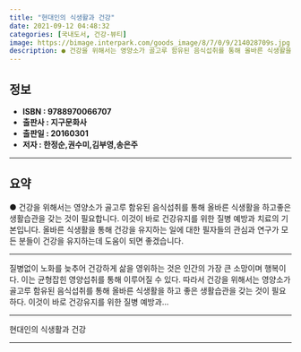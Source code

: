 ```yaml
---
title: "현대인의 식생활과 건강"
date: 2021-09-12 04:48:32
categories: [국내도서, 건강-뷰티]
image: https://bimage.interpark.com/goods_image/8/7/0/9/214028709s.jpg
description: ● 건강을 위해서는 영양소가 골고루 함유된 음식섭취를 통해 올바른 식생활을 하고좋은 생활습관을 갖는 것이 필요합니다. 이것이 바로 건강유지를 위한 질병 예방과 치료의 기본입니다. 올바른 식생활을 통해 건강을 유지하는 일에 대한 필자들의 관심과 연구가 모든 분들이 건강을 유지하는데 도움
---
```


## **정보**

- **ISBN : 9788970066707**
- **출판사 : 지구문화사**
- **출판일 : 20160301**
- **저자 : 한정순,권수미,김부영,송은주**

------



## **요약**

●  건강을 위해서는 영양소가 골고루 함유된 음식섭취를 통해 올바른 식생활을 하고좋은 생활습관을 갖는 것이 필요합니다. 이것이 바로 건강유지를 위한 질병 예방과 치료의 기본입니다. 올바른 식생활을 통해 건강을 유지하는 일에 대한 필자들의 관심과 연구가 모든 분들이 건강을 유지하는데 도움이 되면 좋겠습니다.

------

질병없이 노화를 늦추어 건강하게 삶을 영위하는 것은 인간의 가장 큰 소망이며 행복이다. 이는 균형잡힌 영양섭취를 통해 이루어질 수 있다. 따라서 건강을 위해서는 영양소가 골고루 함유된 음식섭취를 통해 올바른 식생활을 하고 좋은 생활습관을 갖는 것이 필요하다. 이것이 바로 건강유지를 위한 질병 예방과... 

------


현대인의 식생활과 건강 

------


